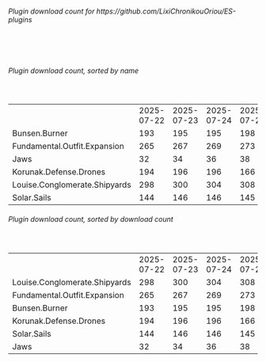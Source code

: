 <h6>Plugin download count for https://github.com/LixiChronikouOriou/ES-plugins</h6><br>
<br>
<h6>Plugin download count, sorted by name</h6><sub><sup><br>
<table>
	<tr>
		<td></td>
		<td>2025-07-22</td>
		<td>2025-07-23</td>
		<td>2025-07-24</td>
		<td>2025-07-25</td>
		<td>2025-07-26</td>
		<td>2025-07-27</td>
		<td>2025-07-28</td>
		<td>today +</td>
	</tr>
	<tr>
		<td>Bunsen.Burner</td>
		<td>193</td>
		<td>195</td>
		<td>195</td>
		<td>198</td>
		<td>200</td>
		<td>200</td>
		<td>202</td>
		<td>+ 2</td>
	</tr>
	<tr>
		<td>Fundamental.Outfit.Expansion</td>
		<td>265</td>
		<td>267</td>
		<td>269</td>
		<td>273</td>
		<td>275</td>
		<td>275</td>
		<td>279</td>
		<td>+ 4</td>
	</tr>
	<tr>
		<td>Jaws</td>
		<td>32</td>
		<td>34</td>
		<td>36</td>
		<td>38</td>
		<td>38</td>
		<td>38</td>
		<td>42</td>
		<td>+ 4</td>
	</tr>
	<tr>
		<td>Korunak.Defense.Drones</td>
		<td>194</td>
		<td>196</td>
		<td>196</td>
		<td>166</td>
		<td>166</td>
		<td>166</td>
		<td>170</td>
		<td>+ 4</td>
	</tr>
	<tr>
		<td>Louise.Conglomerate.Shipyards</td>
		<td>298</td>
		<td>300</td>
		<td>304</td>
		<td>308</td>
		<td>308</td>
		<td>308</td>
		<td>312</td>
		<td>+ 4</td>
	</tr>
	<tr>
		<td>Solar.Sails</td>
		<td>144</td>
		<td>146</td>
		<td>146</td>
		<td>145</td>
		<td>145</td>
		<td>145</td>
		<td>147</td>
		<td>+ 2</td>
	</tr>
</table>
</sub></sup>
<h6>Plugin download count, sorted by download count</h6><sub><sup><br>
<table>
	<tr>
		<td></td>
		<td>2025-07-22</td>
		<td>2025-07-23</td>
		<td>2025-07-24</td>
		<td>2025-07-25</td>
		<td>2025-07-26</td>
		<td>2025-07-27</td>
		<td>2025-07-28</td>
		<td>today +</td>
	</tr>
	<tr>
		<td>Louise.Conglomerate.Shipyards</td>
		<td>298</td>
		<td>300</td>
		<td>304</td>
		<td>308</td>
		<td>308</td>
		<td>308</td>
		<td>312</td>
		<td>+ 4</td>
	</tr>
	<tr>
		<td>Fundamental.Outfit.Expansion</td>
		<td>265</td>
		<td>267</td>
		<td>269</td>
		<td>273</td>
		<td>275</td>
		<td>275</td>
		<td>279</td>
		<td>+ 4</td>
	</tr>
	<tr>
		<td>Bunsen.Burner</td>
		<td>193</td>
		<td>195</td>
		<td>195</td>
		<td>198</td>
		<td>200</td>
		<td>200</td>
		<td>202</td>
		<td>+ 2</td>
	</tr>
	<tr>
		<td>Korunak.Defense.Drones</td>
		<td>194</td>
		<td>196</td>
		<td>196</td>
		<td>166</td>
		<td>166</td>
		<td>166</td>
		<td>170</td>
		<td>+ 4</td>
	</tr>
	<tr>
		<td>Solar.Sails</td>
		<td>144</td>
		<td>146</td>
		<td>146</td>
		<td>145</td>
		<td>145</td>
		<td>145</td>
		<td>147</td>
		<td>+ 2</td>
	</tr>
	<tr>
		<td>Jaws</td>
		<td>32</td>
		<td>34</td>
		<td>36</td>
		<td>38</td>
		<td>38</td>
		<td>38</td>
		<td>42</td>
		<td>+ 4</td>
	</tr>
</table>
</sub></sup>
